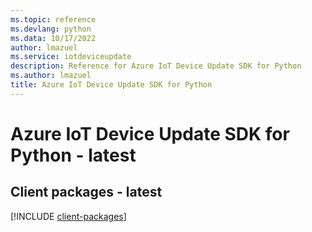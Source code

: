 ```yaml
---
ms.topic: reference
ms.devlang: python
ms.data: 10/17/2022
author: lmazuel
ms.service: iotdeviceupdate
description: Reference for Azure IoT Device Update SDK for Python
ms.author: lmazuel
title: Azure IoT Device Update SDK for Python
---
```

# Azure IoT Device Update SDK for Python - latest

## Client packages - latest
[!INCLUDE [client-packages](iot-device-update-client-index.md)]